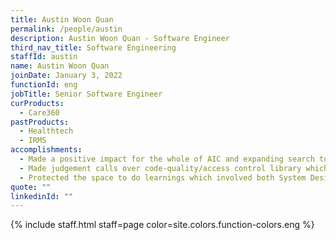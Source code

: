 ```yaml
---
title: Austin Woon Quan
permalink: /people/austin
description: Austin Woon Quan - Software Engineer
third_nav_title: Software Engineering
staffId: austin
name: Austin Woon Quan
joinDate: January 3, 2022
functionId: eng
jobTitle: Senior Software Engineer
curProducts:
  - Care360
pastProducts:
  - Healthtech
  - IRMS
accomplishments:
  - Made a positive impact for the whole of AIC and expanding search to cover most types of services, thereby saving them potentially 400,000 minutes of their time this cycle.
  - Made judgement calls over code-quality/access control library which have paid off over time (examples in working doc).
  - Protected the space to do learnings which involved both System Design and UI/UX design - both of which have already positively benefitted me in my work.
quote: ""
linkedinId: ""
---
```


{% include staff.html staff=page color=site.colors.function-colors.eng %}
